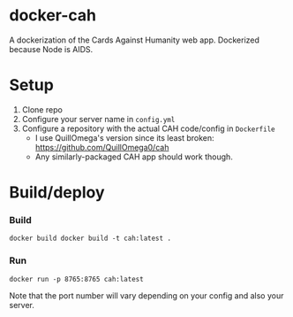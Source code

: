 # docker-cah
A dockerization of the Cards Against Humanity web app.  Dockerized because Node is AIDS.

# Setup

1. Clone repo
1. Configure your server name in `config.yml`
1. Configure a repository with the actual CAH code/config in `Dockerfile`
    - I use QuillOmega's version since its least broken: https://github.com/QuillOmega0/cah
    - Any similarly-packaged CAH app should work though.

# Build/deploy

### Build

`docker build docker build -t cah:latest .`

### Run

`docker run -p 8765:8765 cah:latest`

Note that the port number will vary depending on your config and also your server.
